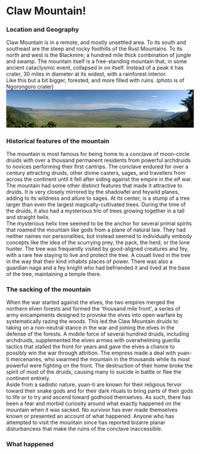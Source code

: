 # Claw Mountain!

### Location and Geography
Claw Mountain is in a remote, and mostly unsettled area. To its south and southeast are the steep and rocky foothills 
of the Rust Mountains. To its north and west is the Blackmire; a hundred mile thick combination of jungle and swamp. 
The mountain itself is a free-standing mountain that, in some ancient cataclysmic event, collapsed in on itself. Instead 
of a peak it has crater, 30 miles in diameter at its widest, with a rainforest interior.  
Like this but a bit bigger, forested, and more filled with ruins. (photo is of Ngorongoro crater)
![like this but lusher](5e/media/geography/ngorongoro.jpg) 

### Historical features of the mountain 
The mountain is most famous for being home to a conclave of moon-circle druids with over a thousand permanent residents 
from powerful archdruids to novices performing their first cantrips. The conclave endured for over a century attracting 
druids, other divine casters, sages, and travellers from across the continent until it fell after siding against the 
empire in the elf war.  
The mountain had some other distinct features that made it attractive to druids. It is very closely mirrored by the 
shadowfel and feywild planes, adding to its wildness and allure to sages. At its center, is a stump of a tree larger 
than even the largest magically-cultivated trees. During the time of the druids, it also had a mysterious trio of 
trees growing together in a tall and straight helix.  
The mysterious helix tree seemed to be the anchor for several primal spirits that roamed the mountain like gods from 
a plane of natural law. They had neither names nor personalities, but instead seemed to individually embody concepts 
like the idea of the scurrying prey, the pack, the herd, or the lone hunter. The tree was frequently visited by 
good-aligned creatures and fey, with a rare few staying to live and protect the tree. A couatl lived in the tree in 
the way that their kind inhabits places of power. There was also a guardian naga and a fey knight who had befriended 
it and lived at the base of the tree, maintaining a temple there.  
### The sacking of the mountain 
When the war started against the elves, the two empires merged the northern elven forests and formed the 
'thousand mile front', a series of army encampments designed to provoke the elves into open warfare by systematically 
razing the woods. This led the Claw Mountain druids to taking on a non-neutral stance in the war and joining the elves 
in the defense of the forests. A mobile force of several hundred druids, including archdruids, supplemented the elven 
armies with overwhelming guerilla tactics that stalled the front for years and gave the elves a chance to possibly win 
the war through attrition. The empress made a deal with yuan-ti mercenaries, who swarmed the mountain in the thousands 
while its most powerful were fighting on the front. The destruction of their home broke the spirit of most of the 
druids, causing many to suicide in battle or flee the continent entirely.  
Aside from a sadistic nature, yuan-ti are known for their religious fervor toward their snake gods and for their dark 
rituals to bring parts of their gods to life or to try and ascend toward godhood themselves. As such, there has been 
a fear and morbid curiosity around what exactly happened on the mountain when it was sacked. No survivor has ever 
made themselves known or presented an account of what happened. Anyone who has attempted to visit the mountain since 
has reported bizarre planar disturbancess that make the ruins of the conclave inaccessible. 

### What happened 








